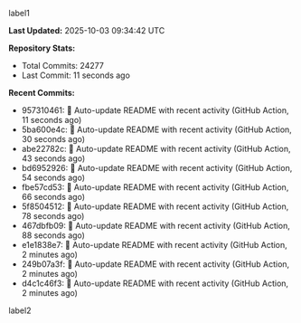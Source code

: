 
label1 
<!-- ACTIVITY_START -->
**Last Updated:** 2025-10-03 09:34:42 UTC

**Repository Stats:**
- Total Commits: 24277
- Last Commit: 11 seconds ago

**Recent Commits:**
- 957310461: 🤖 Auto-update README with recent activity (GitHub Action, 11 seconds ago)
- 5ba600e4c: 🤖 Auto-update README with recent activity (GitHub Action, 30 seconds ago)
- abe22782c: 🤖 Auto-update README with recent activity (GitHub Action, 43 seconds ago)
- bd6952926: 🤖 Auto-update README with recent activity (GitHub Action, 54 seconds ago)
- fbe57cd53: 🤖 Auto-update README with recent activity (GitHub Action, 66 seconds ago)
- 5f8504512: 🤖 Auto-update README with recent activity (GitHub Action, 78 seconds ago)
- 467dbfb09: 🤖 Auto-update README with recent activity (GitHub Action, 88 seconds ago)
- e1e1838e7: 🤖 Auto-update README with recent activity (GitHub Action, 2 minutes ago)
- 249b07a3f: 🤖 Auto-update README with recent activity (GitHub Action, 2 minutes ago)
- d4c1c46f3: 🤖 Auto-update README with recent activity (GitHub Action, 2 minutes ago)
<!-- ACTIVITY_END -->

label2
